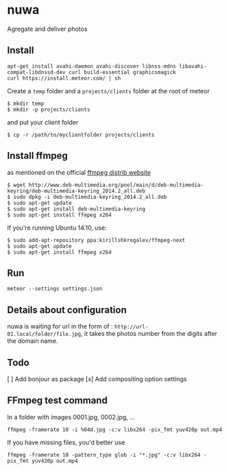 # nuwa

Agregate and deliver photos

## Install

```
apt-get install avahi-daemon avahi-discover libnss-mdns libavahi-compat-libdnssd-dev curl build-essential graphicsmagick
curl https://install.meteor.com/ | sh
```

Create a `temp` folder and a `projects/clients` folder at the root of meteor
```
$ mkdir temp
$ mkdir -p projects/clients
```
and put your client folder
```
$ cp -r /path/to/myclientfolder projects/clients
```

## Install ffmpeg
as mentioned on the official [ffmpeg distrib website](http://www.deb-multimedia.org/)

```
$ wget http://www.deb-multimedia.org/pool/main/d/deb-multimedia-keyring/deb-multimedia-keyring_2014.2_all.deb
$ sudo dpkg -i deb-multimedia-keyring_2014.2_all.deb
$ sudo apt-get update
$ sudo apt-get install deb-multimedia-keyring
$ sudo apt-get install ffmpeg x264
```

If you're running Ubuntu 14.10, use:
```
$ sudo add-apt-repository ppa:kirillshkrogalev/ffmpeg-next
$ sudo apt-get update
$ sudo apt-get install ffmpeg x264
```



## Run

`meteor --settings settings.json`

## Details about configuration

nuwa is waiting for url in the form of : `http://url-01.local/folder/file.jpg`, it takes the photos number from the digits after the domain name.



## Todo

[ ] Add bonjour as package
[x] Add compositing option settings

## FFmpeg test command

In a folder with images 0001.jpg, 0002.jpg, ...
```
ffmpeg -framerate 10 -i %04d.jpg -c:v libx264 -pix_fmt yuv420p out.mp4
```

If you have missing files, you'd better use
```
ffmpeg -framerate 10 -pattern_type glob -i "*.jpg" -c:v libx264 -pix_fmt yuv420p out.mp4
```
